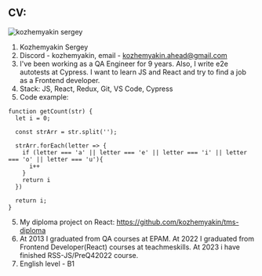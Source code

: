 ## CV:

![kozhemyakin sergey](https://avatars.githubusercontent.com/u/19146069?s=96&v=4 "kozhemyakin sergey")

1. Kozhemyakin Sergey
2. Discord - kozhemyakin, email - kozhemyakin.ahead@gmail.com
3. I've been working as a QA Engineer for 9 years. Also, I write e2e autotests at Cypress. I want to learn JS and React and try to find a job as a Frontend developer.
4. Stack: JS, React, Redux, Git, VS Code, Cypress
5. Code example: 

```
function getCount(str) {
  let i = 0;
  
  const strArr = str.split('');
  
  strArr.forEach(letter => {
    if (letter === 'a' || letter === 'e' || letter === 'i' || letter === 'o' || letter === 'u'){
      i++
    }
    return i
  })
  
  return i;
}
```

5. My diploma project on React: https://github.com/kozhemyakin/tms-diploma
6. At 2013 I graduated from QA courses at EPAM. At 2022 I graduated from Frontend Developer(React) courses at teachmeskills. At 2023 i have finished RSS-JS/PreQ42022 course.
8. English level - B1

